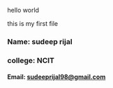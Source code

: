 hello world

this is my first file 
### Name: sudeep rijal
### college: NCIT
#### Email: sudeeprijal98@gmail.com
